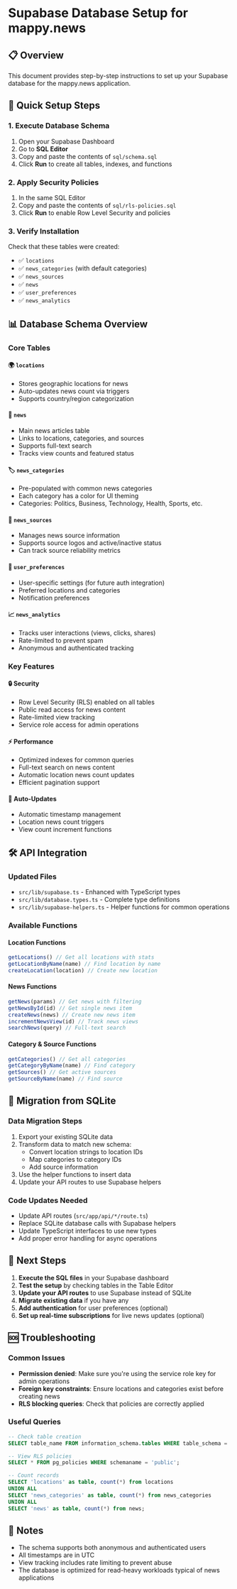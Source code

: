 # Supabase Database Setup for mappy.news

## 📋 Overview

This document provides step-by-step instructions to set up your Supabase
database for the mappy.news application.

## 🚀 Quick Setup Steps

### 1. Execute Database Schema

1. Open your Supabase Dashboard
2. Go to **SQL Editor**
3. Copy and paste the contents of `sql/schema.sql`
4. Click **Run** to create all tables, indexes, and functions

### 2. Apply Security Policies

1. In the same SQL Editor
2. Copy and paste the contents of `sql/rls-policies.sql`
3. Click **Run** to enable Row Level Security and policies

### 3. Verify Installation

Check that these tables were created:

- ✅ `locations`
- ✅ `news_categories` (with default categories)
- ✅ `news_sources`
- ✅ `news`
- ✅ `user_preferences`
- ✅ `news_analytics`

## 📊 Database Schema Overview

### Core Tables

#### 🌍 `locations`

- Stores geographic locations for news
- Auto-updates news count via triggers
- Supports country/region categorization

#### 📰 `news`

- Main news articles table
- Links to locations, categories, and sources
- Supports full-text search
- Tracks view counts and featured status

#### 🏷️ `news_categories`

- Pre-populated with common news categories
- Each category has a color for UI theming
- Categories: Politics, Business, Technology, Health, Sports, etc.

#### 📡 `news_sources`

- Manages news source information
- Supports source logos and active/inactive status
- Can track source reliability metrics

#### 👤 `user_preferences`

- User-specific settings (for future auth integration)
- Preferred locations and categories
- Notification preferences

#### 📈 `news_analytics`

- Tracks user interactions (views, clicks, shares)
- Rate-limited to prevent spam
- Anonymous and authenticated tracking

### Key Features

#### 🔒 Security

- Row Level Security (RLS) enabled on all tables
- Public read access for news content
- Rate-limited view tracking
- Service role access for admin operations

#### ⚡ Performance

- Optimized indexes for common queries
- Full-text search on news content
- Automatic location news count updates
- Efficient pagination support

#### 🔄 Auto-Updates

- Automatic timestamp management
- Location news count triggers
- View count increment functions

## 🛠️ API Integration

### Updated Files

- `src/lib/supabase.ts` - Enhanced with TypeScript types
- `src/lib/database.types.ts` - Complete type definitions
- `src/lib/supabase-helpers.ts` - Helper functions for common operations

### Available Functions

#### Location Functions

```typescript
getLocations() // Get all locations with stats
getLocationByName(name) // Find location by name
createLocation(location) // Create new location
```

#### News Functions

```typescript
getNews(params) // Get news with filtering
getNewsById(id) // Get single news item
createNews(news) // Create new news item
incrementNewsView(id) // Track news views
searchNews(query) // Full-text search
```

#### Category & Source Functions

```typescript
getCategories() // Get all categories
getCategoryByName(name) // Find category
getSources() // Get active sources
getSourceByName(name) // Find source
```

## 🔄 Migration from SQLite

### Data Migration Steps

1. Export your existing SQLite data
2. Transform data to match new schema:
   - Convert location strings to location IDs
   - Map categories to category IDs
   - Add source information
3. Use the helper functions to insert data
4. Update your API routes to use Supabase helpers

### Code Updates Needed

- Update API routes (`src/app/api/*/route.ts`)
- Replace SQLite database calls with Supabase helpers
- Update TypeScript interfaces to use new types
- Add proper error handling for async operations

## 🎯 Next Steps

1. **Execute the SQL files** in your Supabase dashboard
2. **Test the setup** by checking tables in the Table Editor
3. **Update your API routes** to use Supabase instead of SQLite
4. **Migrate existing data** if you have any
5. **Add authentication** for user preferences (optional)
6. **Set up real-time subscriptions** for live news updates (optional)

## 🆘 Troubleshooting

### Common Issues

- **Permission denied**: Make sure you're using the service role key for admin
  operations
- **Foreign key constraints**: Ensure locations and categories exist before
  creating news
- **RLS blocking queries**: Check that policies are correctly applied

### Useful Queries

```sql
-- Check table creation
SELECT table_name FROM information_schema.tables WHERE table_schema = 'public';

-- View RLS policies
SELECT * FROM pg_policies WHERE schemaname = 'public';

-- Count records
SELECT 'locations' as table, count(*) from locations
UNION ALL
SELECT 'news_categories' as table, count(*) from news_categories
UNION ALL
SELECT 'news' as table, count(*) from news;
```

## 📝 Notes

- The schema supports both anonymous and authenticated users
- All timestamps are in UTC
- View tracking includes rate limiting to prevent abuse
- The database is optimized for read-heavy workloads typical of news
  applications
